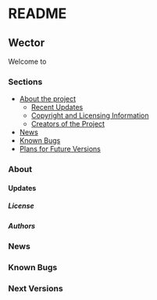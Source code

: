 README
================

## **Wector** ##

Welcome to 

### Sections ###
* [About the project](#About) 
	* [Recent Updates](#Updates)
	* [Copyright and Licensing Information](#License)
	* [Creators of the Project](#Authors)
* [News](#News)
* [Known Bugs](#Known-Bugs "Resolved and unresolved")
* [Plans for Future Versions](#Next-Versions "Suggest something!")


### About ### 
#### Updates ####
##### License #####
##### Authors #####
### News ###
### Known Bugs ### 
### Next Versions ### 
